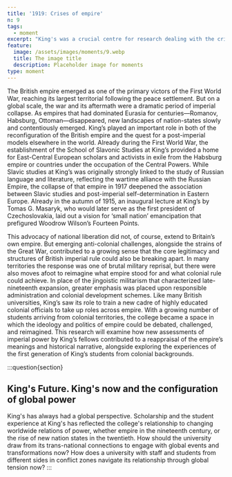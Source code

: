 ```yaml
---
title: '1919: Crises of empire'
n: 9
tags:
  - moment
excerpt: "King's was a crucial centre for research dealing with the crises and collapse of empires after World War I"
feature:
  image: /assets/images/moments/9.webp
  title: The image title
  description: Placeholder image for moments
type: moment
---
```


The British empire emerged as one of the primary victors of the First World War, reaching its largest territorial following the peace settlement. But on a global scale, the war and its aftermath were a dramatic period of imperial collapse. As empires that had dominated Eurasia for centuries—Romanov, Habsburg, Ottoman—disappeared, new landscapes of nation-states slowly and contentiously emerged. King’s played an important role in both of the reconfiguration of the British empire and the quest for a post-imperial models elsewhere in the world. Already during the First World War, the establishment of the School of Slavonic Studies at King’s provided a home for East-Central European scholars and activists in exile from the Habsburg empire or countries under the occupation of the Central Powers. While Slavic studies at King’s was originally strongly linked to the study of Russian language and literature, reflecting the wartime alliance with the Russian Empire, the collapse of that empire in 1917 deepened the association between Slavic studies and post-imperial self-determination in Eastern Europe. Already in the autumn of 1915, an inaugural lecture at King’s by Tomas G. Masaryk, who would later serve as the first president of Czechoslovakia, laid out a vision for ‘small nation’ emancipation that prefigured Woodrow Wilson’s Fourteen Points.

This advocacy of national liberation did not, of course, extend to Britain’s own empire. But emerging anti-colonial challenges, alongside the strains of the Great War, contributed to a growing sense that the core legitimacy and structures of British imperial rule could also be breaking apart. In many territories the response was one of brutal military reprisal, but there were also moves afoot to reimagine what empire stood for and what colonial rule could achieve. In place of the jingoistic militarism that characterized late-nineteenth expansion, greater emphasis was placed upon responsible administration and colonial development schemes. Like many British universities, King’s saw its role to train a new cadre of highly educated colonial officials to take up roles across empire. With a growing number of students arriving from colonial territories, the college became a space in which the ideology and politics of empire could be debated, challenged, and reimagined. This research will examine how new assessments of imperial power by King’s fellows contributed to a reappraisal of the empire’s meanings and historical narrative, alongside exploring the experiences of the first generation of King’s students from colonial backgrounds.

:::question{section}

## King's Future. King's now and the configuration of global power

King's has always had a global perspective. Scholarship and the student experience at King's has reflected the college's relationship to changing worldwide relations of power, whether empire in the nineteenth century, or the rise of new nation states in the twentieth. How should the university draw from its trans-national connections to engage with global events and transformations now? How does a university with staff and students from different sides in conflict zones navigate its relationship through global tension now? :::
